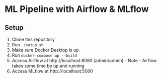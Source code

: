 # ML Pipeline with Airflow & MLflow

## Setup

1. Clone this repository
2. Run `./setup.sh`
3. Make sure Docker Desktop is up.
4. Run `docker-compose up --build`
5. Access Airflow at http://localhost:8080 (admin/admin) - Note - Airflow takes some time be up and running
6. Access MLflow at http://localhost:5000
